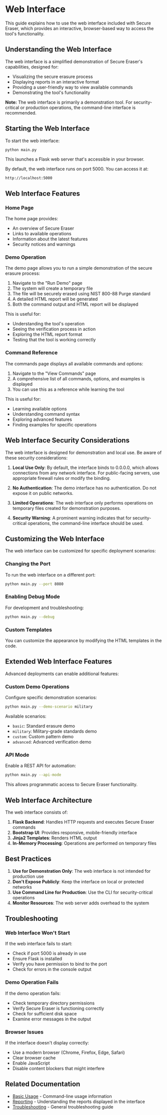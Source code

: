 # Web Interface

This guide explains how to use the web interface included with Secure Eraser, which provides an interactive, browser-based way to access the tool's functionality.

## Understanding the Web Interface

The web interface is a simplified demonstration of Secure Eraser's capabilities, designed for:

- Visualizing the secure erasure process
- Displaying reports in an interactive format
- Providing a user-friendly way to view available commands
- Demonstrating the tool's functionality

**Note:** The web interface is primarily a demonstration tool. For security-critical or production operations, the command-line interface is recommended.

## Starting the Web Interface

To start the web interface:

```bash
python main.py
```

This launches a Flask web server that's accessible in your browser.

By default, the web interface runs on port 5000. You can access it at:

```
http://localhost:5000
```

## Web Interface Features

### Home Page

The home page provides:

- An overview of Secure Eraser
- Links to available operations
- Information about the latest features
- Security notices and warnings

### Demo Operation

The demo page allows you to run a simple demonstration of the secure erasure process:

1. Navigate to the "Run Demo" page
2. The system will create a temporary file
3. The file will be securely erased using NIST 800-88 Purge standard
4. A detailed HTML report will be generated
5. Both the command output and HTML report will be displayed

This is useful for:
- Understanding the tool's operation
- Seeing the verification process in action
- Exploring the HTML report format
- Testing that the tool is working correctly

### Command Reference

The commands page displays all available commands and options:

1. Navigate to the "View Commands" page
2. A comprehensive list of all commands, options, and examples is displayed
3. You can use this as a reference while learning the tool

This is useful for:
- Learning available options
- Understanding command syntax
- Exploring advanced features
- Finding examples for specific operations

## Web Interface Security Considerations

The web interface is designed for demonstration and local use. Be aware of these security considerations:

1. **Local Use Only**: By default, the interface binds to 0.0.0.0, which allows connections from any network interface. For public-facing servers, use appropriate firewall rules or modify the binding.

2. **No Authentication**: The demo interface has no authentication. Do not expose it on public networks.

3. **Limited Operations**: The web interface only performs operations on temporary files created for demonstration purposes.

4. **Security Warning**: A prominent warning indicates that for security-critical operations, the command-line interface should be used.

## Customizing the Web Interface

The web interface can be customized for specific deployment scenarios:

### Changing the Port

To run the web interface on a different port:

```bash
python main.py --port 8080
```

### Enabling Debug Mode

For development and troubleshooting:

```bash
python main.py --debug
```

### Custom Templates

You can customize the appearance by modifying the HTML templates in the code.

## Extended Web Interface Features

Advanced deployments can enable additional features:

### Custom Demo Operations

Configure specific demonstration scenarios:

```bash
python main.py --demo-scenario military
```

Available scenarios:
- `basic`: Standard erasure demo
- `military`: Military-grade standards demo
- `custom`: Custom pattern demo
- `advanced`: Advanced verification demo

### API Mode

Enable a REST API for automation:

```bash
python main.py --api-mode
```

This allows programmatic access to Secure Eraser functionality.

## Web Interface Architecture

The web interface consists of:

1. **Flask Backend**: Handles HTTP requests and executes Secure Eraser commands
2. **Bootstrap UI**: Provides responsive, mobile-friendly interface
3. **Jinja2 Templates**: Renders HTML output
4. **In-Memory Processing**: Operations are performed on temporary files

## Best Practices

1. **Use for Demonstration Only**: The web interface is not intended for production use
2. **Don't Expose Publicly**: Keep the interface on local or protected networks
3. **Use Command Line for Production**: Use the CLI for security-critical operations
4. **Monitor Resources**: The web server adds overhead to the system

## Troubleshooting

### Web Interface Won't Start

If the web interface fails to start:
- Check if port 5000 is already in use
- Ensure Flask is installed
- Verify you have permission to bind to the port
- Check for errors in the console output

### Demo Operation Fails

If the demo operation fails:
- Check temporary directory permissions
- Verify Secure Eraser is functioning correctly
- Check for sufficient disk space
- Examine error messages in the output

### Browser Issues

If the interface doesn't display correctly:
- Use a modern browser (Chrome, Firefox, Edge, Safari)
- Clear browser cache
- Enable JavaScript
- Disable content blockers that might interfere

## Related Documentation

- [Basic Usage](basic_usage.md) - Command-line usage information
- [Reporting](reporting.md) - Understanding the reports displayed in the interface
- [Troubleshooting](troubleshooting.md) - General troubleshooting guide